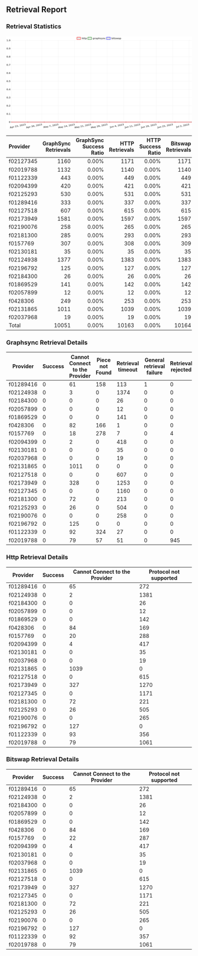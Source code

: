 ## Retrieval Report
### Retrieval Statistics
<img src="https://raw.githubusercontent.com/data-preservation-programs/filplus-checker-assets/main/filecoin-project/filecoin-plus-large-datasets/issues/1898/1688644334254.png"/>

| Provider  | GraphSync Retrievals | GraphSync Success Ratio | HTTP Retrievals | HTTP Success Ratio | Bitswap Retrievals | Bitswap Success Ratio |
| :-------- | -------------------: | ----------------------: | --------------: | -----------------: | -----------------: | --------------------: |
| f02127345 |                 1160 |                   0.00% |            1171 |              0.00% |               1171 |                 0.00% |
| f02019788 |                 1132 |                   0.00% |            1140 |              0.00% |               1140 |                 0.00% |
| f01122339 |                  443 |                   0.00% |             449 |              0.00% |                449 |                 0.00% |
| f02094399 |                  420 |                   0.00% |             421 |              0.00% |                421 |                 0.00% |
| f02125293 |                  530 |                   0.00% |             531 |              0.00% |                531 |                 0.00% |
| f01289416 |                  333 |                   0.00% |             337 |              0.00% |                337 |                 0.00% |
| f02127518 |                  607 |                   0.00% |             615 |              0.00% |                615 |                 0.00% |
| f02173949 |                 1581 |                   0.00% |            1597 |              0.00% |               1597 |                 0.00% |
| f02190076 |                  258 |                   0.00% |             265 |              0.00% |                265 |                 0.00% |
| f02181300 |                  285 |                   0.00% |             293 |              0.00% |                293 |                 0.00% |
| f0157769  |                  307 |                   0.00% |             308 |              0.00% |                309 |                 0.00% |
| f02130181 |                   35 |                   0.00% |              35 |              0.00% |                 35 |                 0.00% |
| f02124938 |                 1377 |                   0.00% |            1383 |              0.00% |               1383 |                 0.00% |
| f02196792 |                  125 |                   0.00% |             127 |              0.00% |                127 |                 0.00% |
| f02184300 |                   26 |                   0.00% |              26 |              0.00% |                 26 |                 0.00% |
| f01869529 |                  141 |                   0.00% |             142 |              0.00% |                142 |                 0.00% |
| f02057899 |                   12 |                   0.00% |              12 |              0.00% |                 12 |                 0.00% |
| f0428306  |                  249 |                   0.00% |             253 |              0.00% |                253 |                 0.00% |
| f02131865 |                 1011 |                   0.00% |            1039 |              0.00% |               1039 |                 0.00% |
| f02037968 |                   19 |                   0.00% |              19 |              0.00% |                 19 |                 0.00% |
| Total     |                10051 |                   0.00% |           10163 |              0.00% |              10164 |                 0.00% |

### Graphsync Retrieval Details
| Provider  | Success | Cannot Connect to the Provider | Piece not Found | Retrieval timeout | General retrieval failure | Retrieval rejected |
| --------- | ------- | ------------------------------ | --------------- | ----------------- | ------------------------- | ------------------ |
| f01289416 | 0       | 61                             | 158             | 113               | 1                         | 0                  |
| f02124938 | 0       | 3                              | 0               | 1374              | 0                         | 0                  |
| f02184300 | 0       | 0                              | 0               | 26                | 0                         | 0                  |
| f02057899 | 0       | 0                              | 0               | 12                | 0                         | 0                  |
| f01869529 | 0       | 0                              | 0               | 141               | 0                         | 0                  |
| f0428306  | 0       | 82                             | 166             | 1                 | 0                         | 0                  |
| f0157769  | 0       | 18                             | 278             | 7                 | 0                         | 4                  |
| f02094399 | 0       | 2                              | 0               | 418               | 0                         | 0                  |
| f02130181 | 0       | 0                              | 0               | 35                | 0                         | 0                  |
| f02037968 | 0       | 0                              | 0               | 19                | 0                         | 0                  |
| f02131865 | 0       | 1011                           | 0               | 0                 | 0                         | 0                  |
| f02127518 | 0       | 0                              | 0               | 607               | 0                         | 0                  |
| f02173949 | 0       | 328                            | 0               | 1253              | 0                         | 0                  |
| f02127345 | 0       | 0                              | 0               | 1160              | 0                         | 0                  |
| f02181300 | 0       | 72                             | 0               | 213               | 0                         | 0                  |
| f02125293 | 0       | 26                             | 0               | 504               | 0                         | 0                  |
| f02190076 | 0       | 0                              | 0               | 258               | 0                         | 0                  |
| f02196792 | 0       | 125                            | 0               | 0                 | 0                         | 0                  |
| f01122339 | 0       | 92                             | 324             | 27                | 0                         | 0                  |
| f02019788 | 0       | 79                             | 57              | 51                | 0                         | 945                |

### Http Retrieval Details
| Provider  | Success | Cannot Connect to the Provider | Protocol not supported |
| --------- | ------- | ------------------------------ | ---------------------- |
| f01289416 | 0       | 65                             | 272                    |
| f02124938 | 0       | 2                              | 1381                   |
| f02184300 | 0       | 0                              | 26                     |
| f02057899 | 0       | 0                              | 12                     |
| f01869529 | 0       | 0                              | 142                    |
| f0428306  | 0       | 84                             | 169                    |
| f0157769  | 0       | 20                             | 288                    |
| f02094399 | 0       | 4                              | 417                    |
| f02130181 | 0       | 0                              | 35                     |
| f02037968 | 0       | 0                              | 19                     |
| f02131865 | 0       | 1039                           | 0                      |
| f02127518 | 0       | 0                              | 615                    |
| f02173949 | 0       | 327                            | 1270                   |
| f02127345 | 0       | 0                              | 1171                   |
| f02181300 | 0       | 72                             | 221                    |
| f02125293 | 0       | 26                             | 505                    |
| f02190076 | 0       | 0                              | 265                    |
| f02196792 | 0       | 127                            | 0                      |
| f01122339 | 0       | 93                             | 356                    |
| f02019788 | 0       | 79                             | 1061                   |

### Bitswap Retrieval Details
| Provider  | Success | Cannot Connect to the Provider | Protocol not supported |
| --------- | ------- | ------------------------------ | ---------------------- |
| f01289416 | 0       | 65                             | 272                    |
| f02124938 | 0       | 2                              | 1381                   |
| f02184300 | 0       | 0                              | 26                     |
| f02057899 | 0       | 0                              | 12                     |
| f01869529 | 0       | 0                              | 142                    |
| f0428306  | 0       | 84                             | 169                    |
| f0157769  | 0       | 22                             | 287                    |
| f02094399 | 0       | 4                              | 417                    |
| f02130181 | 0       | 0                              | 35                     |
| f02037968 | 0       | 0                              | 19                     |
| f02131865 | 0       | 1039                           | 0                      |
| f02127518 | 0       | 0                              | 615                    |
| f02173949 | 0       | 327                            | 1270                   |
| f02127345 | 0       | 0                              | 1171                   |
| f02181300 | 0       | 72                             | 221                    |
| f02125293 | 0       | 26                             | 505                    |
| f02190076 | 0       | 0                              | 265                    |
| f02196792 | 0       | 127                            | 0                      |
| f01122339 | 0       | 92                             | 357                    |
| f02019788 | 0       | 79                             | 1061                   |
